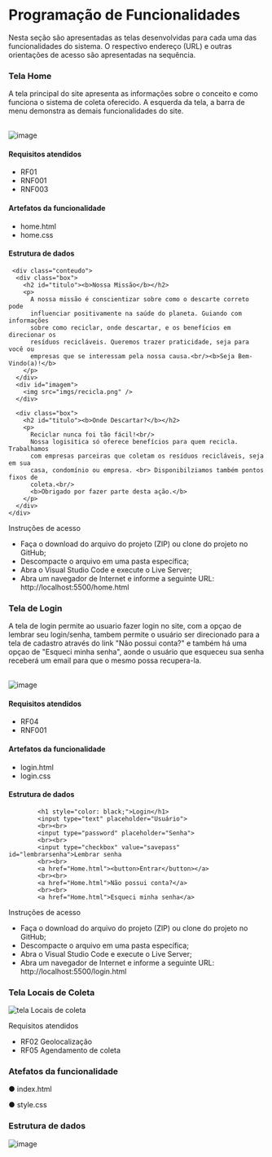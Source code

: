 # Programação de Funcionalidades
Nesta seção são apresentadas as telas desenvolvidas para cada uma das funcionalidades do sistema. O respectivo endereço (URL) e outras orientações de acesso são apresentadas na sequência.


<h3> Tela Home</h3>
A tela principal do site apresenta as informações sobre o conceito e como funciona o sistema de coleta oferecido.
A esquerda da tela, a barra de menu demonstra as demais funcionalidades do site.
<br><br>

![image](https://user-images.githubusercontent.com/100734910/168500443-e88d257e-04ed-49b4-b434-2d538b1bca09.png)


<h4>Requisitos atendidos</h4>

- RF01
- RNF001
- RNF003

<h4>Artefatos da funcionalidade</h4>

- home.html
- home.css

<h4>Estrutura de dados</h4>

     <div class="conteudo">
      <div class="box">
        <h2 id="titulo"><b>Nossa Missão</b></h2>
        <p>
          A nossa missão é conscientizar sobre como o descarte correto pode
          influenciar positivamente na saúde do planeta. Guiando com informações
          sobre como reciclar, onde descartar, e os benefícios em direcionar os
          resíduos recicláveis. Queremos trazer praticidade, seja para você ou
          empresas que se interessam pela nossa causa.<br/><b>Seja Bem-Vindo(a)!</b>
        </p>
      </div>
      <div id="imagem">
        <img src="imgs/recicla.png" />
      </div>
  
      <div class="box">
        <h2 id="titulo"><b>Onde Descartar?</b></h2>
        <p>
          Reciclar nunca foi tão fácil!<br/>
          Nossa logisitica só oferece benefícios para quem recicla. Trabalhamos
          com empresas parceiras que coletam os resíduos recicláveis, seja em sua
          casa, condomínio ou empresa. <br> Disponibilziamos também pontos fixos de
          coleta.<br/>
          <b>Obrigado por fazer parte desta ação.</b>
        </p>
      </div>
    </div>


Instruções de acesso

- Faça o download do arquivo do projeto (ZIP) ou clone do projeto no GitHub;
- Descompacte o arquivo em uma pasta específica;
- Abra o Visual Studio Code e execute o Live Server;
- Abra um navegador de Internet e informe a seguinte URL:
http://localhost:5500/home.html 

<h3> Tela de Login</h3>
A tela de login permite ao usuario fazer login no site, com a opçao de lembrar seu login/senha, tambem permite o usuário ser direcionado para a tela de cadastro através do link "Não possui conta?" e também há uma opçao de "Esqueci minha senha", aonde o usuário que esqueceu sua senha receberá um email para que o mesmo possa recupera-la.
<br><br>

![image](https://user-images.githubusercontent.com/100742971/168402014-64c7768c-677a-4be1-a2cf-20e8c8db6715.png)

<h4>Requisitos atendidos</h4>

- RF04
- RNF001

<h4>Artefatos da funcionalidade</h4>

- login.html
- login.css

<h4>Estrutura de dados</h4>

            <h1 style="color: black;">Login</h1>
            <input type="text" placeholder="Usuário">
            <br><br>
            <input type="password" placeholder="Senha">
            <br><br>
            <input type="checkbox" value="savepass" id="lembrarsenha">Lembrar senha
            <br><br>
            <a href="Home.html"><button>Entrar</button></a>
            <br><br>
            <a href="Home.html">Não possui conta?</a>
            <br><br>
            <a href="Home.html">Esqueci minha senha</a>

Instruções de acesso

- Faça o download do arquivo do projeto (ZIP) ou clone do projeto no GitHub;
- Descompacte o arquivo em uma pasta específica;
- Abra o Visual Studio Code e execute o Live Server;
- Abra um navegador de Internet e informe a seguinte URL:
http://localhost:5500/login.html 

<h3>Tela Locais de Coleta</h3>
     
![tela Locais de coleta](https://user-images.githubusercontent.com/101470892/168505416-961a1e26-156c-4f23-83ee-78ae81a79ad8.png)
    
Requisitos atendidos   

- RF02 Geolocalização
- RF05 Agendamento de coleta

<h3>Atefatos da funcionalidade</h3>

 ● index.html

 ● style.css

<h3>Estrutura de dados</h3>

![image](https://user-images.githubusercontent.com/101470892/168506773-fbec8488-be00-400d-9912-161c709a8b95.png)







